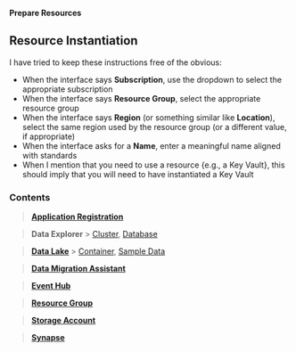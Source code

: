 **Prepare Resources**

## Resource Instantiation

I have tried to keep these instructions free of the obvious:

* When the interface says **Subscription**, use the dropdown to select the appropriate subscription
* When the interface says **Resource Group**, select the appropriate resource group
* When the interface says **Region** (or something similar like **Location**), select the same region used by the resource group (or a different value, if appropriate)
* When the interface asks for a **Name**, enter a meaningful name aligned with standards
* When I mention that you need to use a resource {e.g., a Key Vault}, this should imply that you will need to have instantiated a Key Vault

### Contents

> [**Application Registration**](PrepareResources_ApplicationRegistration.md)

> **Data Explorer** > [Cluster](PrepareResources_DataExplorer_Cluster.md), [Database](PrepareResources_DataExplorer_Database.md)

> [**Data Lake**](PrepareResources_DataLake.md) > [Container](PrepareResources_DataLake_Container.md), [Sample Data](PrepareResources_DataLake_SampleData.md)

> [**Data Migration Assistant**](https://www.microsoft.com/en-us/download/details.aspx?id=53595)

> [**Event Hub**](PrepareResources_EventHub.md)

> [**Resource Group**](PrepareResources_ResourceGroup.md)

> [**Storage Account**](PrepareResources_StorageAccount.md)

> [**Synapse**](PrepareResources_Synapse.md)
